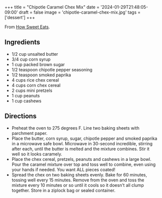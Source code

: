 +++
title = "Chipotle Caramel Chex Mix"
date = '2024-01-29T21:48:05-09:00'
draft = false
image = 'chipotle-caramel-chex-mix.jpg'
tags = ['dessert']
+++

From [How Sweet Eats](https://www.howsweeteats.com/2017/12/chex-mix-recipe/).

## Ingredients
* 1/2 cup unsalted butter
* 3/4 cup corn syrup
* 1 cup packed brown sugar
* 1/2 teaspoon chipotle pepper seasoning
* 1/2 teaspoon smoked paprika
* 4 cups rice chex cereal
* 4 cups corn chex cereal
* 2 cups mini pretzels
* 1 cup peanuts
* 1 cup cashews

## Directions
* Preheat the oven to 275 degrees F. Line two baking sheets with parchment paper.
* Place the butter, corn syrup, sugar, chipotle pepper and smoked paprika in a microwave safe bowl. Microwave in 30-second incredible, stirring after each, until the butter is melted and the mixture combines. Stir it well so it looks caramely.
* Place the chex cereal, pretzels, peanuts and cashews in a large bowl. Pour the caramel mixture over top and toss well to combine, even using your hands if needed. You want ALL pieces coated!
* Spread the chex on two baking sheets evenly. Bake for 60 minutes, tossing well every 15 minutes. Remove from the oven and toss the mixture every 10 minutes or so until it cools so it doesn't all clump together. Store in a ziplock bag or sealed container.
